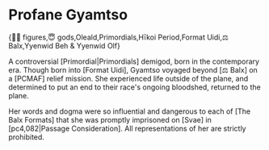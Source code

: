 # Profane Gyamtso

{🧑‍🔬 figures,😇 gods,Oleald,Primordials,Hīkoi Period,Format Uidi,⚖️ Balx,Yyenwid Beh & Yyenwid Olf}

A controversial [Primordial|Primordials] demigod, born in the contemporary era. Though born into [Format Uidi], Gyamtso voyaged beyond [⚖️ Balx] on a [PCMAF] relief mission. She experienced life outside of the plane, and determined to put an end to their race's ongoing bloodshed, returned to the plane.

Her words and dogma were so influential and dangerous to each of [The Balx Formats] that she was promptly imprisoned on [Svae] in [pc4,082|Passage Consideration]. All representations of her are strictly prohibited.
